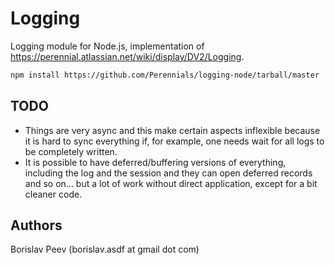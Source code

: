Logging
=======
Logging module for Node.js, implementation of <https://perennial.atlassian.net/wiki/display/DV2/Logging>.

```sh
npm install https://github.com/Perennials/logging-node/tarball/master
```


TODO
----

- Things are very async and this make certain aspects inflexible because it is
  hard to sync everything if, for example, one needs wait for all logs to be
  completely written.
- It is possible to have deferred/buffering versions of everything, including
  the log and the session and they can open deferred records and so on...
  but a lot of work without direct application, except for a bit cleaner code.


Authors
-------
Borislav Peev (borislav.asdf at gmail dot com)
